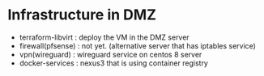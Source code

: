 # Infrastructure in DMZ
* terraform-libvirt : deploy the VM in the DMZ server
* firewall(pfsense) : not yet. (alternative server that has iptables service)
* vpn(wireguard)    : wireguard service on centos 8 server
* docker-services   : nexus3 that is using container registry

